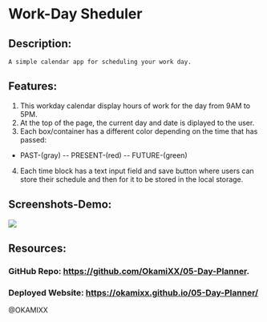 # Work-Day Sheduler

## Description: 

    A simple calendar app for scheduling your work day.

## Features:

1. This workday calendar display hours of work for the day from 9AM to 5PM.
1. At the top of the page, the current day and date is diplayed to the user.
1. Each box/container has a different color depending on the time that has passed:

* PAST-(gray) -- PRESENT-(red) -- FUTURE-(green)

4. Each time block has a text input field and save button where users can store their schedule and then for it to be stored in the local storage.

## Screenshots-Demo:

![](./assets/img/Work%20Day%20Scheduler.gif)

## Resources: 

 ### GitHub Repo: https://github.com/OkamiXX/05-Day-Planner.

 ### Deployed Website: https://okamixx.github.io/05-Day-Planner/



 @OKAMIXX
